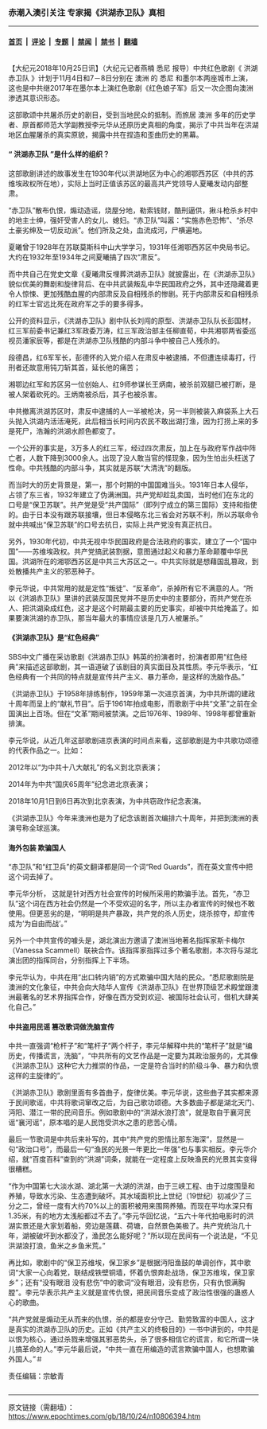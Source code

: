 ### 赤潮入澳引关注 专家揭《洪湖赤卫队》真相

---

#### [首页](../../../..?n10806394) &nbsp;|&nbsp; [评论](../../../../../epoch-comment?n10806394) &nbsp;|&nbsp; [专题](../../../../../epoch-special?n10806394) &nbsp;|&nbsp; [禁闻](../../../../../epoch-news?n10806394) &nbsp;|&nbsp; [禁书](../../../../../books?n10806394) &nbsp;|&nbsp; [翻墙](https://github.com/gfw-breaker/nogfw/blob/master/README.md?n10806394)


<div class="column" id="artbody" itemprop="articleBody">
 <!-- article content begin -->
 <p>
  【大纪元2018年10月25日讯】（大纪元记者燕楠
  <ok href="https://www.epochtimes.com/gb/tag/%E6%82%89%E5%B0%BC.html">
   悉尼
  </ok>
  报导）中共红色歌剧《
  <ok href="https://www.epochtimes.com/gb/tag/%E6%B4%AA%E6%B9%96%E8%B5%A4%E5%8D%AB%E9%98%9F.html">
   洪湖赤卫队
  </ok>
  》计划于11月4日和7－8日分别在
  <ok href="https://www.epochtimes.com/gb/tag/%E6%BE%B3%E6%B4%B2.html">
   澳洲
  </ok>
  的
  <ok href="https://www.epochtimes.com/gb/tag/%E6%82%89%E5%B0%BC.html">
   悉尼
  </ok>
  和墨尔本两座城市上演，这也是中共继2017年在墨尔本上演红色歌剧《红色娘子军》后又一次企图向澳洲渗透其意识形态。
 </p>
 <p>
  这部歌颂中共屠杀历史的剧目，受到当地民众的抵制。而旅居
  <ok href="https://www.epochtimes.com/gb/tag/%E6%BE%B3%E6%B4%B2.html">
   澳洲
  </ok>
  多年的历史学者、原首都师范大学副教授李元华从还原历史真相的角度，揭示了中共当年在洪湖地区血腥屠杀的真实原貌，揭露中共在捏造和歪曲历史的黑幕。
 </p>
 <h4>
  <strong>
   “
   <ok href="https://www.epochtimes.com/gb/tag/%E6%B4%AA%E6%B9%96%E8%B5%A4%E5%8D%AB%E9%98%9F.html">
    洪湖赤卫队
   </ok>
   ”是什么样的组织？
  </strong>
 </h4>
 <p>
  这部歌剧讲述的故事发生在1930年代以洪湖地区为中心的湘鄂西苏区（中共的苏维埃政权所在地），实际上当时正值该苏区的最高共产党领导人夏曦发动内部整肃。
 </p>
 <p>
  “赤卫队”散布仇恨，煽动造谣，烧屋分地，勒索钱财，酷刑逼供，揪斗枪杀乡村中的地主士绅，强奸受害人的女儿、媳妇。“赤卫队”叫嚣：“实施赤色恐怖”、“杀尽土豪劣绅及一切反动派”。他们所及之处，血流成河，尸横遍地。
 </p>
 <p>
  夏曦曾于1928年在苏联莫斯科中山大学学习，1931年任湘鄂西苏区中央局书记。大约在1932年至1934年之间夏曦搞了四次“肃反”。
 </p>
 <p>
  而中共自己在党史文章《夏曦肃反埋葬洪湖赤卫队》就披露出，在《洪湖赤卫队》貌似优美的舞剧和旋律背后、在中共武装叛乱中华民国政府之外，其中还隐藏着更令人惊悚、更加残酷血腥的内部肃反及自相残杀的惨剧。死于内部肃反和自相残杀的红军士官远比死在政府军之手的要多得多。
 </p>
 <p>
  公开的资料显示，《洪湖赤卫队》剧中队长刘闯的原型、洪湖赤卫队队长彭国材，红三军前委书记兼红3军政委万涛，红三军政治部主任柳直荀，中共湘鄂两省委巡视员潘家辰等，都是在洪湖赤卫队残酷的内部斗争中被自己人残杀的。
 </p>
 <p>
  段德昌，红6军军长，彭德怀的入党介绍人在肃反中被逮捕，不但遭连续毒打，行刑者还故意用钝刀斩其首，延长他的痛苦；
 </p>
 <p>
  湘鄂边红军和苏区另一位创始人、红9师参谋长王炳南，被杀前双腿已被打断，是被人架着砍死的。王炳南被杀后，其子也被杀害。
 </p>
 <p>
  中共撤离洪湖苏区时，肃反中逮捕的人一半被枪决，另一半则被装入麻袋系上大石头抛入洪湖内活活淹死，此后相当长时间内农民不敢出湖打渔，因为打捞上来的多是死尸，浩瀚的洪湖水颜色都变了。
 </p>
 <p>
  一个公开的事实是，3万多人的红三军，经过四次肃反，加上在与政府军作战中阵亡者，人数下降到3000余人。出现了没人敢当官的怪现象，因为生怕出头枉送了性命。中共残酷的内部斗争，其实就是苏联“大清洗”的翻版。
 </p>
 <p>
  而当时大的历史背景是，第一，那个时期的中国国难当头。1931年日本人侵华，占领了东三省，1932年建立了伪满洲国。共产党却趁乱卖国，当时他们在东北的口号是“保卫苏联”。共产党是受“共产国际”（即列宁成立的第三国际）支持和指使的。由于日本没有跟苏联接壤，但日本侵略东北三省会对苏联不利，所以苏联命令就中共喊出“保卫苏联”的口号去抗日，实际上共产党没有真正抗日。
 </p>
 <p>
  另外，1930年代初，中共无视中华民国政府是合法政府的事实，建立了一个“国中国”——苏维埃政权。共产党搞武装割据，意图通过起义和暴力革命颠覆中华民国。洪湖所在的湘鄂西苏区是中共三大苏区之一。中共实际就是想藉国乱篡政，到处散播共产主义的邪恶种子。
 </p>
 <p>
  李元华说，中共常用的就是定性“叛徒”、“反革命”，杀掉所有它不满意的人。“所以《洪湖赤卫队》里讲的武装反国民党并不是历史中的主要部分，而共产党在杀人、把洪湖染成红色，这才是这个时期最主要的历史事实，却被中共给掩盖了。如果要演洪湖的赤卫队，那当年最大的事情应该是几万人被屠杀。”
 </p>
 <h4>
  <strong>
   《洪湖赤卫队》是“红色经典”
  </strong>
 </h4>
 <p>
  SBS中文广播在采访歌剧《洪湖赤卫队》韩英的扮演者时，扮演者即用“红色经典”来描述这部歌剧，其一语道破了该剧目的真实面目及其性质。李元华表示，“红色经典有一个共同的特点就是宣传共产主义、暴力革命，是这样的洗脑作品。”
 </p>
 <p>
  《洪湖赤卫队》于1958年排练制作，1959年第一次进京首演，为中共所谓的建政十周年而呈上的“献礼节目”。后于1961年拍成电影，而歌剧于中共“文革”之前在全国演出上百场。但在“文革”期间被禁演。之后1976年、1989年、1998年都曾重新排演。
 </p>
 <p>
  李元华说，从近几年这部歌剧进京表演的时间点来看，这部歌剧是为中共歌功颂德的代表作品之一。比如：
 </p>
 <p>
  2012年以“为中共十八大献礼”的名义到北京表演；
 </p>
 <p>
  2014年为中共“国庆65周年”纪念进北京表演；
 </p>
 <p>
  2018年10月1日到6日再次到北京表演，为中共窃政作纪念表演。
 </p>
 <p>
  《洪湖赤卫队》今年来澳洲也是为了纪念该剧首次编排六十周年，并把到澳洲的表演号称全球巡演。
 </p>
 <h4>
  <strong>
   海外包装
  </strong>
  <strong>
   欺骗国人
  </strong>
 </h4>
 <p>
  “赤卫队”和“红卫兵”的英文翻译都是同一个词“Red Guards”，而在英文宣传中把这个词去掉了。
 </p>
 <p>
  李元华分析， 这就是针对西方社会宣传的时候所采用的欺骗手法。首先，“赤卫队”这个词在西方社会仍然是一个不受欢迎的名字，所以主办者宣传的时候也不敢使用。但更恶劣的是，“明明是共产暴政，共产党的杀人历史，烧杀掠夺，却宣传成为‘为自由而战’。”
 </p>
 <p>
  另外一个中共宣传的噱头是，湖北演出方邀请了澳洲当地著名指挥家斯卡梅尔（Vanessa Scammell）联袂合作。该指挥家指挥过多个著名歌剧，本次将与湖北演出团的指挥同台，分别指挥上下半场。
 </p>
 <p>
  李元华认为，中共在用“出口转内销”的方式欺骗中国大陆的民众。“悉尼歌剧院是澳洲的文化象征，中共会向大陆华人宣传《洪湖赤卫队》在世界顶级艺术殿堂跟澳洲最著名的艺术界指挥合作，好像在西方受到欢迎、被国际社会认可，借机大肆美化自己。”
 </p>
 <h4>
  <strong>
   中共盗用民谣
  </strong>
  <strong>
   篡改歌词做洗脑宣传
  </strong>
 </h4>
 <p>
  中共一直强调“枪杆子”和“笔杆子”两个杆子，李元华解释中共的“笔杆子”就是“编历史，传播谎言，洗脑”，“中共所有的文艺作品是一定要为其政治服务的，尤其像《洪湖赤卫队》这种它大力推崇的作品，一定是符合当时的阶级斗争、暴力和仇恨这样的主旋律的”。
 </p>
 <p>
  《洪湖赤卫队》歌剧里面有多首曲子，旋律优美。李元华说，这些曲子其实都来源于民间歌谣，中共将歌词窜改之后，为自己歌功颂德。大多数曲子都是湖北天门、沔阳、潜江一带的民间音乐。例如歌剧中的“洪湖水浪打浪”，就是取自于襄河民谣“襄河谣”，原本唱的是人民饱受洪水之患的悲苦心情。
 </p>
 <p>
  最后一节歌词是中共后来补写的，其中“共产党的恩情比那东海深”，显然是一句“政治口号”，而最后一句“渔民的光景一年更比一年强”也与事实相反。李元华介绍，就“百度百科”查到的“洪湖”词条，就能在一定程度上反映渔民的光景其实变得很糟糕。
 </p>
 <p>
  “作为中国第七大淡水湖、湖北第一大湖的洪湖，由于三峡工程、由于过度围垦和养殖，导致水污染、生态遭到破坏。其水域面积比上世纪（19世纪）初减少了三分之二，曾经一度有大约70%以上的面积被用来围网养殖。而现在平均水深只有1.35米，有的地方太浅船都过不去了。”李元华回忆说，“五六十年代拍电影时的洪湖实景还是大家划着船，旁边是莲藕、荷塘，自然景色美极了。共产党统治几十年，湖被破坏到水都没了，渔民怎么能好呢？”所以现在民间有一个说法是，“不见洪湖浪打浪，鱼米之乡鱼米荒。”
 </p>
 <p>
  再比如，歌剧中的“保卫苏维埃，保卫家乡”是根据沔阳渔鼓的单调创作，其中歌词“大家一心向着党，联结成铁壁铜墙，怀着仇恨奔赴战场，保卫苏维埃，保卫家乡”；还有“没有眼泪 没有悲伤”中的歌词“没有眼泪，没有悲伤，只有仇恨满胸膛”。李元华表示共产主义就是宣传仇恨，把民间音乐变成了政治性很强的蛊惑人心的歌曲。
 </p>
 <p>
  “共产党就是煽动无从而来的仇恨，杀的都是安分守己、勤劳致富的中国人，这才是真实的洪湖赤卫队的历史。正如《共产主义的终极目的》一书中讲到的，中共是以恨为核心，通过杀戮来增强其邪恶势头，杀了很多相信它的谎言，和它所谓一块儿搞革命的人。”李元华最后说，“中共一直在用编造的谎言欺骗中国人，也想欺骗外国人。”＃
 </p>
 <p>
  责任编辑：宗敏青
 </p>
 <!-- article content end -->
</div>


---

原文链接（需翻墙）：https://www.epochtimes.com/gb/18/10/24/n10806394.htm